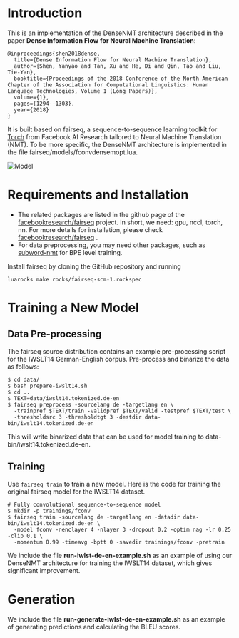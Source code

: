 # Introduction
This is an implementation of the DenseNMT architecture described in the paper **Dense Information Flow for Neural Machine Translation**:
```
@inproceedings{shen2018dense,
  title={Dense Information Flow for Neural Machine Translation},
  author={Shen, Yanyao and Tan, Xu and He, Di and Qin, Tao and Liu, Tie-Yan},
  booktitle={Proceedings of the 2018 Conference of the North American Chapter of the Association for Computational Linguistics: Human Language Technologies, Volume 1 (Long Papers)},
  volume={1},
  pages={1294--1303},
  year={2018}
}
```
It is built based on fairseq, a sequence-to-sequence learning toolkit for [Torch](http://torch.ch/) from Facebook AI Research tailored to Neural Machine Translation (NMT). To be more specific, the DenseNMT architecture is implemented in the file fairseq/models/fconvdensemopt.lua. 

![Model](fairseq.gif)

# Requirements and Installation
* The related packages are listed in the github page of the [facebookresearch/fairseq](https://github.com/facebookresearch/fairseq) project. In short, we need: gpu, nccl, torch, nn. For more details for installation, please check [facebookresearch/fairseq](https://github.com/facebookresearch/fairseq) .
* For data preprocessing, you may need other packages, such as [subword-nmt](https://github.com/rsennrich/subword-nmt) for BPE level training.   

Install fairseq by cloning the GitHub repository and running
```
luarocks make rocks/fairseq-scm-1.rockspec
```

# Training a New Model

## Data Pre-processing
The fairseq source distribution contains an example pre-processing script for
the IWSLT14 German-English corpus.
Pre-process and binarize the data as follows:
```
$ cd data/
$ bash prepare-iwslt14.sh
$ cd ..
$ TEXT=data/iwslt14.tokenized.de-en
$ fairseq preprocess -sourcelang de -targetlang en \
  -trainpref $TEXT/train -validpref $TEXT/valid -testpref $TEXT/test \
  -thresholdsrc 3 -thresholdtgt 3 -destdir data-bin/iwslt14.tokenized.de-en
```
This will write binarized data that can be used for model training to data-bin/iwslt14.tokenized.de-en.

## Training
Use `fairseq train` to train a new model.
Here is the code for training the original fairseq model for the IWSLT14 dataset. 
```
# Fully convolutional sequence-to-sequence model
$ mkdir -p trainings/fconv
$ fairseq train -sourcelang de -targetlang en -datadir data-bin/iwslt14.tokenized.de-en \
  -model fconv -nenclayer 4 -nlayer 3 -dropout 0.2 -optim nag -lr 0.25 -clip 0.1 \
  -momentum 0.99 -timeavg -bptt 0 -savedir trainings/fconv -pretrain

```
We include the file **run-iwlst-de-en-example.sh** as an example of using our DenseNMT architecture for training the IWSLT14 dataset, which gives significant improvement. 

# Generation

We include the file **run-generate-iwlst-de-en-example.sh** as an example of generating predictions and calculating the BLEU scores. 

